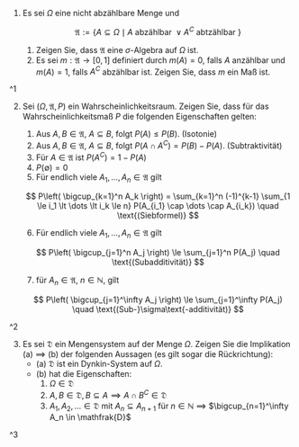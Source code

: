 1. Es sei $\Omega$ eine nicht abzählbare Menge und
	
	$$
		\mathfrak{A} := \{ A \subseteq \Omega \mid A \text{ abzählbar } \lor A^C \text{ abtzählbar } \}
	$$
	
	1. Zeigen Sie, dass $\mathfrak{A}$ eine $\sigma$-Algebra auf $\Omega$ ist.
	2. Es sei $m : \mathfrak{A} \to [0, 1]$ definiert durch $m(A) = 0$, falls $A$ anzählbar und $m(A) = 1$, falls $A^C$ abzählbar ist.
	   Zeigen Sie, dass $m$ ein Maß ist.

^1

2. Sei $(\Omega, \mathfrak{A}, P)$ ein Wahrscheinlichkeitsraum.
	Zeigen Sie, dass für das Wahrscheinlichkeitsmaß $P$ die folgenden Eigenschaften gelten:
	
	1. Aus $A, B \in \mathfrak{A}$, $A \subseteq B$, folgt $P(A) \le P(B)$. (Isotonie)
	2. Aus $A, B \in \mathfrak{A}$, $A \subseteq B$, folgt $P(A \cap A^C) = P(B) - P(A)$. (Subtraktivität)
	3. Für $A \in \mathfrak{A}$ ist $P(A^C) = 1 - P(A)$
	4. $P(\emptyset) = 0$
	5. Für endlich viele $A_1, \dots, A_n \in \mathfrak{A}$ gilt
	
	$$
		P\left( \bigcup_{k=1}^n A_k \right) = \sum_{k=1}^n (-1)^{k-1} \sum_{1 \le i_1 \lt \dots \lt i_k \le n} P(A_{i_1} \cap \dots \cap A_{i_k}) \quad \text{(Siebformel)}
	$$
	
	6. Für endlich viele $A_1, \dots, A_n \in \mathfrak{A}$ gilt
	
	$$
		P\left( \bigcup_{j=1}^n A_j \right) \le \sum_{j=1}^n P(A_j) \quad \text{(Subadditivität)}
	$$
	
	7. für $A_n \in \mathfrak{A}$, $n \in \mathbb{N}$, gilt
	
	$$
		P\left( \bigcup_{j=1}^\infty A_j \right) \le \sum_{j=1}^\infty P(A_j) \quad \text{(Sub-}\sigma\text{-additivität)}
	$$
	
^2

3. Es sei $\mathfrak{D}$ ein Mengensystem auf der Menge $\Omega$.
	 Zeigen Sie die Implikation (a) $\implies$ (b) der folgenden Aussagen (es gilt sogar die Rückrichtung):
	- (a) $\mathfrak{D}$ ist ein Dynkin-System auf $\Omega$.
	- (b) hat die Eigenschaften:
		1. $\Omega \in \mathfrak{D}$
		2. $A, B \in \mathfrak{D}, B \subseteq A \implies A \cap B^C \in \mathfrak{D}$
		3. $A_1, A_2, \dots \in \mathfrak{D}$ mit $A_n \subseteq A_{n+1}$ für $n \in \mathbb{N}$ $\implies$ $\bigcup_{n=1}^\infty A_n \in \mathfrak{D}$

^3
